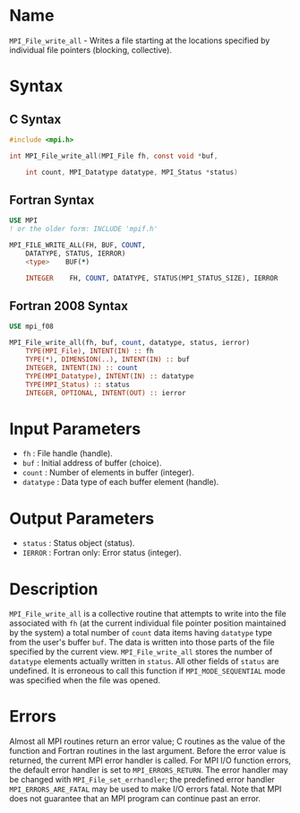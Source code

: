 # Name

`MPI_File_write_all` - Writes a file starting at the locations
specified by individual file pointers (blocking, collective).

# Syntax

## C Syntax

```c
#include <mpi.h>

int MPI_File_write_all(MPI_File fh, const void *buf,

    int count, MPI_Datatype datatype, MPI_Status *status)
```

## Fortran Syntax

```fortran
USE MPI
! or the older form: INCLUDE 'mpif.h'

MPI_FILE_WRITE_ALL(FH, BUF, COUNT,
    DATATYPE, STATUS, IERROR)
    <type>    BUF(*)

    INTEGER    FH, COUNT, DATATYPE, STATUS(MPI_STATUS_SIZE), IERROR
```

## Fortran 2008 Syntax

```fortran
USE mpi_f08

MPI_File_write_all(fh, buf, count, datatype, status, ierror)
    TYPE(MPI_File), INTENT(IN) :: fh
    TYPE(*), DIMENSION(..), INTENT(IN) :: buf
    INTEGER, INTENT(IN) :: count
    TYPE(MPI_Datatype), INTENT(IN) :: datatype
    TYPE(MPI_Status) :: status
    INTEGER, OPTIONAL, INTENT(OUT) :: ierror
```


# Input Parameters

* `fh` : File handle (handle).
* `buf` : Initial address of buffer (choice).
* `count` : Number of elements in buffer (integer).
* `datatype` : Data type of each buffer element (handle).

# Output Parameters

* `status` : Status object (status).
* `IERROR` : Fortran only: Error status (integer).

# Description

`MPI_File_write_all` is a collective routine that attempts to write into
the file associated with `fh` (at the current individual file pointer
position maintained by the system) a total number of `count` data items
having `datatype` type from the user's buffer `buf`. The data is
written into those parts of the file specified by the current view.
`MPI_File_write_all` stores the number of `datatype` elements actually
written in `status`. All other fields of `status` are undefined.
It is erroneous to call this function if `MPI_MODE_SEQUENTIAL` mode was
specified when the file was opened.

# Errors

Almost all MPI routines return an error value; C routines as the value
of the function and Fortran routines in the last argument.
Before the error value is returned, the current MPI error handler is
called. For MPI I/O function errors, the default error handler is set to
`MPI_ERRORS_RETURN`. The error handler may be changed with
`MPI_File_set_errhandler`; the predefined error handler
`MPI_ERRORS_ARE_FATAL` may be used to make I/O errors fatal. Note that MPI
does not guarantee that an MPI program can continue past an error.
